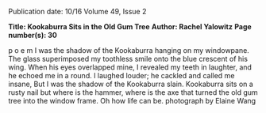 Publication date: 10/16
Volume 49, Issue 2

**Title: Kookaburra Sits in the Old Gum Tree**
**Author: Rachel Yalowitz**
**Page number(s): 30**

p o e m
I was the shadow of the Kookaburra
hanging on my windowpane.
The glass superimposed
my toothless smile onto
the blue crescent of his wing.
When his eyes overlapped mine,
I revealed my teeth in laughter,
and he echoed me in a round.
I laughed louder; he cackled
and called me insane,
But I was the shadow
of the Kookaburra slain.
Kookaburra sits on a rusty nail
but where is the hammer,
where is the axe that turned the old gum tree
into the window frame.
Oh how life can be.
photograph by Elaine Wang